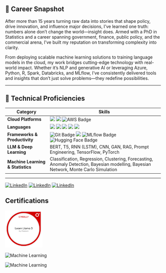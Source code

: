 ##  💼 Career Snapshot

After more than 15 years turning raw data into stories that shape policy, drive innovation, and influence major decisions, I’ve learned one truth: numbers alone don’t change the world—insight does. Armed with a PhD in Statistics and a career spanning government, finance, public policy, and the commercial arena, I’ve built my reputation on transforming complexity into clarity.

From deploying scalable machine learning solutions to training language models in the cloud, my work bridges cutting-edge technology with real-world impact. Whether it’s NLP and generative AI or leveraging Azure, Python, R, Spark, Databricks, and MLflow, I’ve consistently delivered tools and insights that don’t just solve problems—they redefine possibilities.

------------------------------------------------------------------------

## 🧰 Technical Proficiencies

| Category | Skills |
|------------------------------------|------------------------------------|
| **Cloud Platforms** | ![](https://img.shields.io/badge/Microsoft_Azure-0089D6?style=flat&logo=microsoft-azure&logoColor=white) ![](https://img.shields.io/badge/Databricks-FF3621?style=flat&logo=databricks&logoColor=white) ![AWS Badge](https://img.shields.io/badge/AWS-Cloud-orange?logo=amazonaws&logoColor=white) |
| **Languages** |![](https://img.shields.io/badge/Python-3776AB?style=flat&logo=python&logoColor=white) ![](https://img.shields.io/badge/R-3776AB?style=flat&logo=r&logoColor=white) ![](https://img.shields.io/badge/SQL-07405E?style=flat&logo=sqlite&logoColor=white) ![](https://img.shields.io/badge/Spark-E25A1C?style=flat&logo=apache-spark&logoColor=white) ![](https://img.shields.io/badge/Powershell-2CA5E0?style=flat&logo=powershell&logoColor=white)|
| **Frameworks & Productivity** | ![Git Badge](https://img.shields.io/badge/Git-F05032?style=flat&logo=git&logoColor=white)  ![](https://img.shields.io/badge/MlOps-3776AB?style=flat&logo=mlops&logoColor=white) ![MLflow Badge](https://img.shields.io/badge/MLflow-38B4E7?logo=mlflow&logoColor=white) ![Hugging Face Badge](https://img.shields.io/badge/Hugging_Face-yellow?logo=huggingface&logoColor=white)|
| **LLM & Deep Learning** | BERT, T5, RNN (LSTM), CNN, GAN, RAG, Prompt Engineering, TensorFlow, PyTorch |
| **Machine Learning & Statistics** | Classification, Regression, Clustering, Forecasting, Anomaly Detection, Bayesian modelling, Bayesian Network, Monte Carlo Simulation |


------------------------------------------------------------------------

[![LinkedIn](https://img.shields.io/badge/LinkedIn-blue?logo=linkedin&logoColor=white)](https://www.linkedin.com/in/samuel-shamiri-5307012a/?originalSubdomain=au)
[![LinkedIn](https://img.shields.io/badge/website-gray?logo=web&logoColor=white)](https://sshamiri.github.io/Shamiri/)
[![LinkedIn](https://img.shields.io/badge/ORCID-A6CE39?logo=orcid&logoColor=white)](https://orcid.org/0000-0003-0669-5109)

## Certifications
[<img src="learn-llama-3.png" width="120">](https://www.credly.com/badges/b9cefeaa-545a-43ca-af43-fcd2ba741dd8/public_url)






![Machine Learning](https://img.shields.io/badge/Machine-Learning-blue?style=flat-square)

![Machine Learning](https://img.shields.io/badge/Machine-Learning-orange?style=flat-square&logo=tensorflow)


